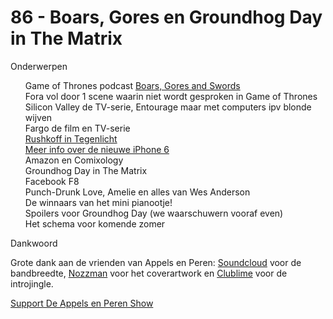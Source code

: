 # 86 - Boars, Gores en Groundhog Day in The Matrix

<p>Onderwerpen</p>

<p><ul>Game of Thrones podcast <a href="http://boarsgoreandswords.com/">Boars, Gores and Swords</a><br />
Fora vol door 1 scene waarin niet wordt gesproken in Game of Thrones<br />
Silicon Valley de TV-serie, Entourage maar met computers ipv blonde wijven<br />
Fargo de film en TV-serie<br />
<a href="http://www.uitzendinggemist.nl/afleveringen/1410829">Rushkoff in Tegenlicht</a><br />
<a href="http://9to5mac.com/2014/04/25/iphone-6-renders-supposedly-meant-for-accessory-manufacturers-leak-claim-6mm-thinness/">Meer info over de nieuwe iPhone 6</a><br />
Amazon en Comixology<br />
Groundhog Day in The Matrix<br />
Facebook F8<br />
Punch-Drunk Love, Amelie en alles van Wes Anderson<br />
De winnaars van het mini pianootje!<br />
Spoilers voor Groundhog Day (we waarschuwern vooraf even)<br />
Het schema voor komende zomer<br />
</ul>Dankwoord</p>

<p>Grote dank aan de vrienden van Appels en Peren: <a href="http://soundcloud.com/">Soundcloud</a> voor de bandbreedte, <a href="http://www.nozzman.com/">Nozzman</a> voor het coverartwork en <a href="http://twitter.com/#!/clublime">Clublime</a> voor de introjingle. </p><p><a href="https://www.patreon.com/appelsenperenshow" rel="payment">Support De Appels en Peren Show</a></p>